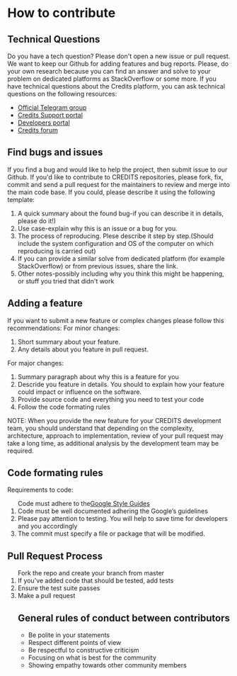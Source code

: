 <h1>How to contribute</h1>
<h2>Technical Questions</h2>
<p>Do you have a tech question? Please don't open a new issue or pull request. We want to keep our Github for adding features and bug reports. Please, do your own research because you can find an answer and solve to your problem on dedicated platforms as StackOverflow or some more.
If you have technical questions about the Credits platform, you can ask technical questions on the following resources:</p>
<ul>
<li><a href="https://t.me/creditscom">Official Telegram group</a></li>
<li><a href="https://support.credits.com/">Credits Support portal</a></li>
<li><a href="https://developers.credits.com/">Developers portal</a></li>
<li><a href="http://forum.credits.com/">Credits forum</a></li>
</ul>
<h2>Find bugs and issues</h2>
<p>If you find a bug and would like to help the project, then submit issue to our Github. If you'd like to contribute to CREDITS repositories, please fork, fix, commit and send a pull request for the maintainers to review and merge into the main code base.
If you could, please describe it using the following template:</p>
<ol style='1'>
<li>A quick summary about the found bug-if you can describe it in details, please do it!)</li>
<li>Use case-explain why this is an issue or a bug for you.</li>
<li>The process of reproducing. Plese describe it step by step.(Should include the system configuration and OS of the computer on which reproducing is carried out)</li>
<li>If you can provide a similar solve from dedicated platform (for example StackOverflow) or from previous issues, share the link.</li>
<li>Other notes-possibly including why you think this might be happening, or stuff you tried that didn't work</li>
</ol>
<h2>Adding a feature</h2>
If you want to submit a new feature or complex changes please follow this recommendations:
For minor changes:
<ol style='1'>
<li>Short summary about your feature.</li>
<li>Any details about you feature in pull request.</li>
</ol>
For major changes:
<ol style='1'>
<li>Summary paragraph about why this is a feature for you</li>
<li>Descride you feature in details. You should to explain how your feature could impact or influence on the software.</li>
<li>Provide source code and everything you need to test your code</li>
<li>Follow the code formating rules</li>
</ol>
<p>NOTE: When you provide the new feature for your CREDITS development team, you should understand that depending on the complexity, architecture, approach to implementation, review of your pull request may take a long time, as additional analysis by the development team may be required.</p>
<h2> Code formating rules</h2>
<p>Requirements to code:</p>
<ol style='1'
<li>Code must adhere to the<a href="https://google.github.io/styleguide/">Google Style Guides</a></li>
<li>Code must be well documented adhering the Google’s guidelines</li>
<li>Please pay attention to testing. You will help to save time for developers and you accordingly</li>
<li> The commit must specify a file or package that will be modified.</li>
</ol>
<h2>Pull Request Process</h2>
<ol style='1'
<li>Fork the repo and create your branch from master</li>
<li>If you've added code that should be tested, add tests</li>
<li>Ensure the test suite passes</li>
<li>Make a pull request</li>
<h2>General rules of conduct between contributors</h2>
<ul>
<li>Be polite in your statements</li>
<li>Respect different points of view</li>
<li>Be respectful to constructive criticism</li>
<li>Focusing on what is best for the community</li>
<li>Showing empathy towards other community members</li>
</ul>
